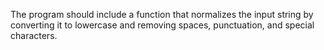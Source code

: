 The program should include a function that normalizes the input string by converting it to lowercase and removing spaces, punctuation, and special characters.
